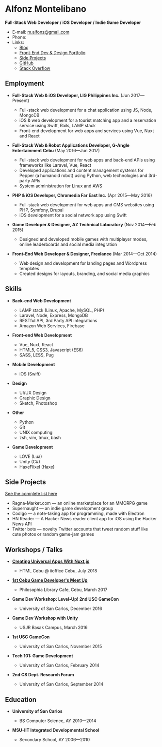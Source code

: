 # Alfonz Montelibano
**Full-Stack Web Developer / iOS Developer / Indie Game Developer**

- E-mail: [m.alfonz@gmail.com](mailto:m.alfonz@gmail.com)
- Phone:
- Links:
	- [Blog](http://alphonsus.github.io/blog)
	- [Front-End Dev & Design Portfolio](http://alphonsus.github.io/portfolio)
	- [Side Projects](http://alphonsus.github.io/projects)
	- [GitHub](http://github.com/alfonzm)
	- [Stack Overflow](http://stackoverflow.com/users/4007220/alphonsus)

## Employment
- **Full-Stack Web & iOS Developer, LIG Philippines Inc.** (Jun 2017—Present)
  - Full-stack web development for a chat application using JS, Node, MongoDB
  - iOS & web development for a tourist matching app and a reservation service using Swift, Rails, LAMP stack
  - Front-end development for web apps and services using Vue, Nuxt and React

- **Full-Stack Web & Robot Applications Developer, G-Angle Entertainment Cebu** (May 2016—Jun 2017)
  - Full-stack web development for web apps and back-end APIs using frameworks like Laravel, Vue, React
  - Developed applications and content management systems for Pepper (a humanoid robot) using Python, web technologies and 3rd-party APIs
  - System administration for Linux and AWS

- **PHP & iOS Developer, Chromedia Far East Inc.** (Apr 2015—May 2016)
  - Full-stack web development for web apps and CMS websites using PHP, Symfony, Drupal
  - iOS development for a social network app using Swift

- **Game Developer & Designer, AZ Technical Laboratory** (Nov 2014—Feb 2015)
  - Designed and developed mobile games with multiplayer modes, online leaderboards and social media integration

- **Front-End Web Developer & Designer, Freelance** (Mar 2014—Oct 2014)
  - Web design and development for landing pages and Wordpress templates
  - Created designs for layouts, branding, and social media graphics

## Skills

- **Back-end Web Development**
	- LAMP stack (Linux, Apache, MySQL, PHP)
	- Laravel, Node, Express, MongoDB
	- RESTful API, 3rd Party API integrations
	- Amazon Web Services, Firebase

- **Front-end Web Development**
  - Vue, Nuxt, React
  - HTML5, CSS3, Javascript (ES6)
  - SASS, LESS, Pug

- **Mobile Development**
  - iOS (Swift)

- **Design**
  - UI/UX Design
  - Graphic Design
  - Sketch, Photoshop
  
- **Other**
  - Python
  - Git
  - UNIX computing
  - zsh, vim, tmux, bash

- **Game Development**
  - LÖVE (Lua)
  - Unity (C#)
  - HaxeFlixel (Haxe)

## Side Projects
[See the complete list here](http://alphonsus.github.io/projects)

- Ragna-Market.com — an online marketplace for an MMORPG game
- Supernaught — an indie game development group
- Codigo — a note-taking app for programming, made with Electron
- HN Reader — A Hacker News reader client app for iOS using the Hacker News API
- Twitter bots — novelty Twitter accounts that tweet random stuff like cute photos or random game-jam games

## Workshops / Talks

- **[Creating Universal Apps With Nuxt.js](https://facebook.com/htmlcebu/)**
  - HTML Cebu @ iioffice Cebu, July 2018

- **[1st Cebu Game Developer's Meet Up](https://www.meetup.com/CebuGameDev/events/238164546/)**
  - Philosophia Library Cafe, Cebu, March 2017

- **Game Dev Workshop: Level-Up! 2nd USC GameCon**
  - University of San Carlos, December 2016

- **Game Dev Workshop with Unity**
  - USJR Basak Campus, March 2016

- **1st USC GameCon**
  - University of San Carlos, November 2015

- **Tech 101: Game Development**
  - University of San Carlos, February 2014

- **2nd CS Dept. Research Forum**
  - University of San Carlos, September 2014

## Education

- **University of San Carlos**
  - BS Computer Science, AY 2010—2014

- **MSU-IIT Integrated Developmental School**
  - Secondary School, AY 2006—2010
